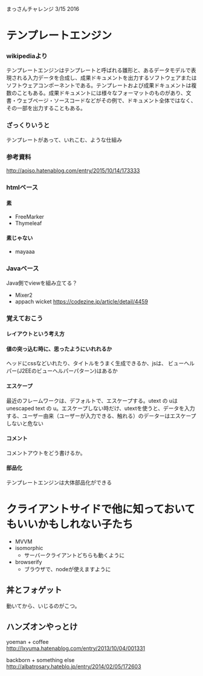 まっさんチャレンジ 3/15 2016

# テンプレートエンジン
### wikipediaより
テンプレートエンジンはテンプレートと呼ばれる雛形と、あるデータモデルで表現される入力データを合成し、成果ドキュメントを出力するソフトウェアまたはソフトウェアコンポーネントである。テンプレートおよび成果ドキュメントは複数のこともある。成果ドキュメントには様々なフォーマットのものがあり、文書・ウェブページ・ソースコードなどがその例で、ドキュメント全体ではなく、その一部を出力することもある。

### ざっくりいうと
テンプレートがあって、いれこむ、ような仕組み

### 参考資料
http://aoiso.hatenablog.com/entry/2015/10/14/173333

### htmlベース
#### 素
* FreeMarker
* Thymeleaf

#### 素じゃない
* mayaaa

### Javaベース
Java側でviewを組み立てる？
* Mixer2
* appach wicket
https://codezine.jp/article/detail/4459

### 覚えておこう
#### レイアウトという考え方

#### 値の突っ込む時に、思ったようにいれれるか
ヘッドにcssなどいれたり、タイトルをうまく生成できるか、jsは、
ビューヘルパー(J2EEのビューヘルパーパターン)はあるか

#### エスケープ
最近のフレームワークは、デフォルトで、エスケープする。utext の uはunescaped text の u。エスケープしない時だけ、utextを使うと、データを入力する、ユーザー由来（ユーザーが入力できる、触れる）のデーターはエスケープしないと危ない

#### コメント
コメントアウトをどう書けるか。

#### 部品化
テンプレートエンジンは大体部品化ができる

# クライアントサイドで他に知っておいてもいいかもしれない子たち
* MVVM
* isomorphic
    * サーバークライアントどちらも動くように
* browserify
    * ブラウザで、nodeが使えますように

## 丼とフォゲット
動いてから、いじるのがこつ。

## ハンズオンやっとけ
yoeman + coffee <br>
http://lxyuma.hatenablog.com/entry/2013/10/04/001331

backborn + something else<br>
http://albatrosary.hateblo.jp/entry/2014/02/05/172603

